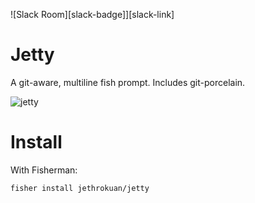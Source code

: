 ![Slack Room][slack-badge]][slack-link]

# Jetty
A git-aware, multiline fish prompt. Includes git-porcelain.

![jetty]

# Install
With Fisherman:
``` fish
fisher install jethrokuan/jetty
```

[Fisherman]: https://github.com/fisherman/fisherman
[jetty]: http://i.imgur.com/p0yylzA.png
